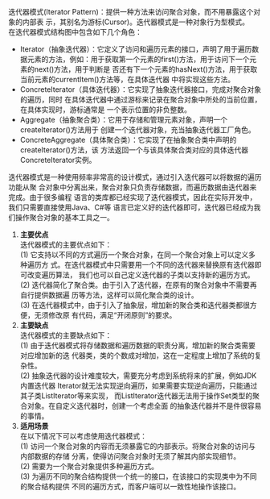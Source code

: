 迭代器模式(Iterator Pattern)：提供一种方法来访问聚合对象，而不用暴露这个对象的内部表
示，其别名为游标(Cursor)。迭代器模式是一种对象行为型模式。<br/>
在迭代器模式结构图中包含如下几个角色：<br/>
* Iterator（抽象迭代器）：它定义了访问和遍历元素的接口，声明了用于遍历数据元素的方法，例如：用于获取第一个元素的first()方法，用于访问下一个元素的next()方法，用于判断是
否还有下一个元素的hasNext()方法，用于获取当前元素的currentItem()方法等，在具体迭代器
中将实现这些方法。
* ConcreteIterator（具体迭代器）：它实现了抽象迭代器接口，完成对聚合对象的遍历，同时
在具体迭代器中通过游标来记录在聚合对象中所处的当前位置，在具体实现时，游标通常是
一个表示位置的非负整数。
* Aggregate（抽象聚合类）：它用于存储和管理元素对象，声明一个createIterator()方法用于
创建一个迭代器对象，充当抽象迭代器工厂角色。
* ConcreteAggregate（具体聚合类）：它实现了在抽象聚合类中声明的createIterator()方法，该
方法返回一个与该具体聚合类对应的具体迭代器ConcreteIterator实例。

迭代器模式是一种使用频率非常高的设计模式，通过引入迭代器可以将数据的遍历功能从聚
合对象中分离出来，聚合对象只负责存储数据，而遍历数据由迭代器来完成。由于很多编程
语言的类库都已经实现了迭代器模式，因此在实际开发中，我们只需要直接使用Java、C#等
语言已定义好的迭代器即可，迭代器已经成为我们操作聚合对象的基本工具之一。<br/>
1. **主要优点**<br/>
迭代器模式的主要优点如下：<br/>
(1) 它支持以不同的方式遍历一个聚合对象，在同一个聚合对象上可以定义多种遍历方
式。在迭代器模式中只需要用一个不同的迭代器来替换原有迭代器即可改变遍历算法，
我们也可以自己定义迭代器的子类以支持新的遍历方式。<br/>
(2) 迭代器简化了聚合类。由于引入了迭代器，在原有的聚合对象中不需要再自行提供数据遍
历等方法，这样可以简化聚合类的设计。<br/>
(3) 在迭代器模式中，由于引入了抽象层，增加新的聚合类和迭代器类都很方便，无须修改原
有代码，满足“开闭原则”的要求。<br/>
2. **主要缺点**<br/>
迭代器模式的主要缺点如下：<br/>
(1) 由于迭代器模式将存储数据和遍历数据的职责分离，增加新的聚合类需要对应增加新的迭
代器类，类的个数成对增加，这在一定程度上增加了系统的复杂性。<br/>
(2) 抽象迭代器的设计难度较大，需要充分考虑到系统将来的扩展，例如JDK内置迭代器
Iterator就无法实现逆向遍历，如果需要实现逆向遍历，只能通过其子类ListIterator等来实现，
而ListIterator迭代器无法用于操作Set类型的聚合对象。在自定义迭代器时，创建一个考虑全面
的抽象迭代器并不是件很容易的事情。<br/>
3. **适用场景**<br/>
在以下情况下可以考虑使用迭代器模式：<br/>
(1) 访问一个聚合对象的内容而无须暴露它的内部表示。将聚合对象的访问与内部数据的存储
分离，使得访问聚合对象时无须了解其内部实现细节。<br/>
(2) 需要为一个聚合对象提供多种遍历方式。<br/>
(3) 为遍历不同的聚合结构提供一个统一的接口，在该接口的实现类中为不同的聚合结构提供
不同的遍历方式，而客户端可以一致性地操作该接口。